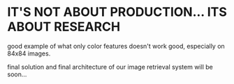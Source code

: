 # IT'S NOT ABOUT PRODUCTION... ITS ABOUT RESEARCH

good example of what only color features doesn't work good, especially on 84x84 images.

final solution and final architecture of our image retrieval system will be soon...